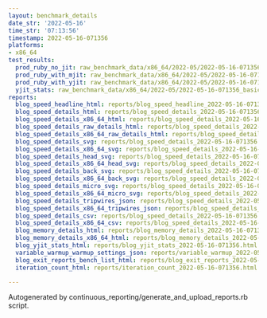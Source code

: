 ```yaml
---
layout: benchmark_details
date_str: '2022-05-16'
time_str: '07:13:56'
timestamp: 2022-05-16-071356
platforms:
- x86_64
test_results:
  prod_ruby_no_jit: raw_benchmark_data/x86_64/2022-05/2022-05-16-071356_basic_benchmark_prod_ruby_no_jit.json
  prod_ruby_with_mjit: raw_benchmark_data/x86_64/2022-05/2022-05-16-071356_basic_benchmark_prod_ruby_with_mjit.json
  prod_ruby_with_yjit: raw_benchmark_data/x86_64/2022-05/2022-05-16-071356_basic_benchmark_prod_ruby_with_yjit.json
  yjit_stats: raw_benchmark_data/x86_64/2022-05/2022-05-16-071356_basic_benchmark_yjit_stats.json
reports:
  blog_speed_headline_html: reports/blog_speed_headline_2022-05-16-071356.html
  blog_speed_details_html: reports/blog_speed_details_2022-05-16-071356.html
  blog_speed_details_x86_64_html: reports/blog_speed_details_2022-05-16-071356.x86_64.html
  blog_speed_details_raw_details_html: reports/blog_speed_details_2022-05-16-071356.raw_details.html
  blog_speed_details_x86_64_raw_details_html: reports/blog_speed_details_2022-05-16-071356.x86_64.raw_details.html
  blog_speed_details_svg: reports/blog_speed_details_2022-05-16-071356.svg
  blog_speed_details_x86_64_svg: reports/blog_speed_details_2022-05-16-071356.x86_64.svg
  blog_speed_details_head_svg: reports/blog_speed_details_2022-05-16-071356.head.svg
  blog_speed_details_x86_64_head_svg: reports/blog_speed_details_2022-05-16-071356.x86_64.head.svg
  blog_speed_details_back_svg: reports/blog_speed_details_2022-05-16-071356.back.svg
  blog_speed_details_x86_64_back_svg: reports/blog_speed_details_2022-05-16-071356.x86_64.back.svg
  blog_speed_details_micro_svg: reports/blog_speed_details_2022-05-16-071356.micro.svg
  blog_speed_details_x86_64_micro_svg: reports/blog_speed_details_2022-05-16-071356.x86_64.micro.svg
  blog_speed_details_tripwires_json: reports/blog_speed_details_2022-05-16-071356.tripwires.json
  blog_speed_details_x86_64_tripwires_json: reports/blog_speed_details_2022-05-16-071356.x86_64.tripwires.json
  blog_speed_details_csv: reports/blog_speed_details_2022-05-16-071356.csv
  blog_speed_details_x86_64_csv: reports/blog_speed_details_2022-05-16-071356.x86_64.csv
  blog_memory_details_html: reports/blog_memory_details_2022-05-16-071356.html
  blog_memory_details_x86_64_html: reports/blog_memory_details_2022-05-16-071356.x86_64.html
  blog_yjit_stats_html: reports/blog_yjit_stats_2022-05-16-071356.html
  variable_warmup_warmup_settings_json: reports/variable_warmup_2022-05-16-071356.warmup_settings.json
  blog_exit_reports_bench_list_html: reports/blog_exit_reports_2022-05-16-071356.bench_list.html
  iteration_count_html: reports/iteration_count_2022-05-16-071356.html

---
```

Autogenerated by continuous_reporting/generate_and_upload_reports.rb script.
